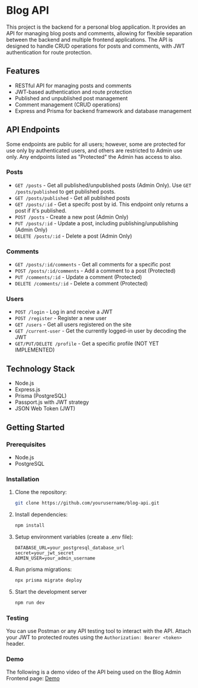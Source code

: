 # Blog API

This project is the backend for a personal blog application. It provides an API for managing blog posts and comments, allowing for flexible separation between the backend and multiple frontend applications. The API is designed to handle CRUD operations for posts and comments, with JWT authentication for route protection.

## Features
- RESTful API for managing posts and comments
- JWT-based authentication and route protection
- Published and unpublished post management
- Comment management (CRUD operations)
- Express and Prisma for backend framework and database management

## API Endpoints
Some endpoints are public for all users; however, some are protected for use only by authenticated users, and others are restricted to Admin use only. Any endpoints listed as "Protected" the Admin has access to also. 

### Posts
- `GET /posts` - Get all published/unpublished posts (Admin Only). Use `GET /posts/published` to get published posts.
- `GET /posts/published` - Get all published posts
- `GET /posts/:id` - Get a specifc post by id. This endpoint only returns a post if it's published.
- `POST /posts` - Create a new post (Admin Only)
- `PUT /posts/:id` - Update a post, including publishing/unpublishing (Admin Only)
- `DELETE /posts/:id` - Delete a post (Admin Only)

### Comments
- `GET /posts/:id/comments` - Get all comments for a specific post
- `POST /posts/:id/comments` - Add a comment to a post (Protected)
- `PUT /comments/:id` - Update a comment (Protected)
- `DELETE /comments/:id` - Delete a comment (Protected)

### Users
- `POST /login` - Log in and receive a JWT
- `POST /register` - Register a new user
- `GET /users` - Get all users registered on the site
- `GET /current-user` - Get the currently logged-in user by decoding the JWT
- `GET/PUT/DELETE /profile` - Get a specific profile (NOT YET IMPLEMENTED)

## Technology Stack
- Node.js
- Express.js
- Prisma (PostgreSQL)
- Passport.js with JWT strategy
- JSON Web Token (JWT)

## Getting Started

### Prerequisites
- Node.js
- PostgreSQL

### Installation
1. Clone the repository:
   ```bash
   git clone https://github.com/yourusername/blog-api.git
2. Install dependencies:
   ```bash
   npm install
3. Setup environment variables (create a .env file):
   ```plaintext
   DATABASE_URL=your_postgresql_database_url
   secret=your_jwt_secret
   ADMIN_USER=your_admin_username
4. Run prisma migrations:
   ```bash
   npx prisma migrate deploy
5. Start the development server
   ```bash
   npm run dev

### Testing
You can use Postman or any API testing tool to interact with the API. Attach your JWT to protected routes using the ```Authorization: Bearer <token>``` header.

### Demo
The following is a demo video of the API being used on the Blog Admin Frontend page: 
[Demo](https://www.youtube.com/watch?v=4OSidLXTCLw)
   
